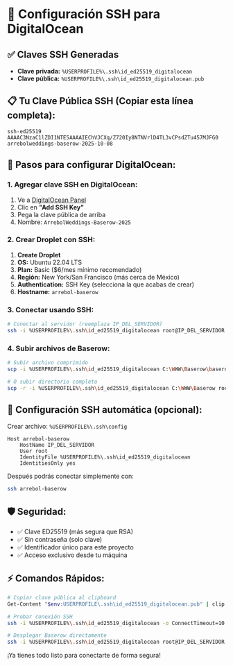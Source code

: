 # 🔐 Configuración SSH para DigitalOcean

## ✅ Claves SSH Generadas
- **Clave privada:** `%USERPROFILE%\.ssh\id_ed25519_digitalocean`
- **Clave pública:** `%USERPROFILE%\.ssh\id_ed25519_digitalocean.pub`

## 📋 Tu Clave Pública SSH (Copiar esta línea completa):
```
ssh-ed25519 AAAAC3NzaC1lZDI1NTE5AAAAIEChVJCXq/Z720Iy8NTNVrlD4TL3vCPsdZTu457MJFG0 arrebolweddings-baserow-2025-10-08
```

## 🚀 Pasos para configurar DigitalOcean:

### 1. Agregar clave SSH en DigitalOcean:
1. Ve a [DigitalOcean Panel](https://cloud.digitalocean.com/account/security)
2. Clic en **"Add SSH Key"**
3. Pega la clave pública de arriba
4. Nombre: `ArrebolWeddings-Baserow-2025`

### 2. Crear Droplet con SSH:
1. **Create Droplet**
2. **OS:** Ubuntu 22.04 LTS
3. **Plan:** Basic ($6/mes mínimo recomendado)
4. **Región:** New York/San Francisco (más cerca de México)
5. **Authentication:** SSH Key (selecciona la que acabas de crear)
6. **Hostname:** `arrebol-baserow`

### 3. Conectar usando SSH:
```bash
# Conectar al servidor (reemplaza IP_DEL_SERVIDOR)
ssh -i %USERPROFILE%\.ssh\id_ed25519_digitalocean root@IP_DEL_SERVIDOR
```

### 4. Subir archivos de Baserow:
```bash
# Subir archivo comprimido
scp -i %USERPROFILE%\.ssh\id_ed25519_digitalocean C:\WWW\Baserow\baserow-deploy.tar.gz root@IP_DEL_SERVIDOR:/opt/

# O subir directorio completo
scp -r -i %USERPROFILE%\.ssh\id_ed25519_digitalocean C:\WWW\Baserow root@IP_DEL_SERVIDOR:/opt/
```

## 🔧 Configuración SSH automática (opcional):
Crear archivo: `%USERPROFILE%\.ssh\config`
```
Host arrebol-baserow
    HostName IP_DEL_SERVIDOR
    User root
    IdentityFile %USERPROFILE%\.ssh\id_ed25519_digitalocean
    IdentitiesOnly yes
```

Después podrás conectar simplemente con:
```bash
ssh arrebol-baserow
```

## 🛡️ Seguridad:
- ✅ Clave ED25519 (más segura que RSA)
- ✅ Sin contraseña (solo clave)
- ✅ Identificador único para este proyecto
- ✅ Acceso exclusivo desde tu máquina

## ⚡ Comandos Rápidos:
```bash
# Copiar clave pública al clipboard
Get-Content "$env:USERPROFILE\.ssh\id_ed25519_digitalocean.pub" | clip

# Probar conexión SSH
ssh -i %USERPROFILE%\.ssh\id_ed25519_digitalocean -o ConnectTimeout=10 root@IP_DEL_SERVIDOR

# Desplegar Baserow directamente
ssh -i %USERPROFILE%\.ssh\id_ed25519_digitalocean root@IP_DEL_SERVIDOR "cd /opt/baserow && chmod +x deploy.sh && ./deploy.sh"
```

¡Ya tienes todo listo para conectarte de forma segura!